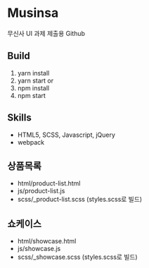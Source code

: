 # Musinsa
무신사 UI 과제 제출용 Github

## Build
1. yarn install
2. yarn start
or
1. npm install
2. npm start

## Skills
- HTML5, SCSS, Javascript, jQuery
- webpack

## 상품목록
- html/product-list.html
- js/product-list.js
- scss/_product-list.scss (styles.scss로 빌드)

## 쇼케이스
- html/showcase.html
- js/showcase.js
- scss/_showcase.scss (styles.scss로 빌드)